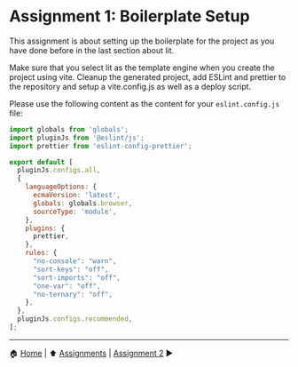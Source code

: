 # Assignment 1: Boilerplate Setup

This assignment is about setting up the boilerplate for the project as you have done before in the last section about lit.

Make sure that you select lit as the template engine when you create the project using vite. Cleanup the generated project, add ESLint and prettier to the repository and setup a vite.config.js as well as a deploy script.

Please use the following content as the content for your `eslint.config.js` file:

```javascript
import globals from 'globals';
import pluginJs from '@eslint/js';
import prettier from 'eslint-config-prettier';

export default [
  pluginJs.configs.all,
  {
    languageOptions: {
      ecmaVersion: 'latest',
      globals: globals.browser,
      sourceType: 'module',
    },
    plugins: {
      prettier,
    },
    rules: {
      "no-console": "warn",
      "sort-keys": "off",
      "sort-imports": "off",
      "one-var": "off",
      "no-ternary": "off",
    },
  },
  pluginJs.configs.recommended,
];
```

---

:house: [Home](../../README.md) | :arrow_up: [Assignments](./README.md) | [Assignment 2](./assignment2.md) :arrow_forward:
